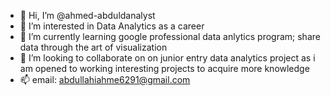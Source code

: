 - 👋 Hi, I’m @ahmed-abduldanalyst
- 👀 I’m interested in Data Analytics as a career
- 🌱 I’m currently learning google professional data anlytics program; share data through the art of visualization
- 💞️ I’m looking to collaborate on on junior entry data analytics project as i am opened to working interesting projects to acquire more knowledge
- 📫 email: abdullahiahme6291@gmail.com

<!---
ahmed-abduldanalyst/ahmed-abduldanalyst is a ✨ special ✨ repository because its `README.md` (this file) appears on your GitHub profile.
You can click the Preview link to take a look at your changes.
--->
